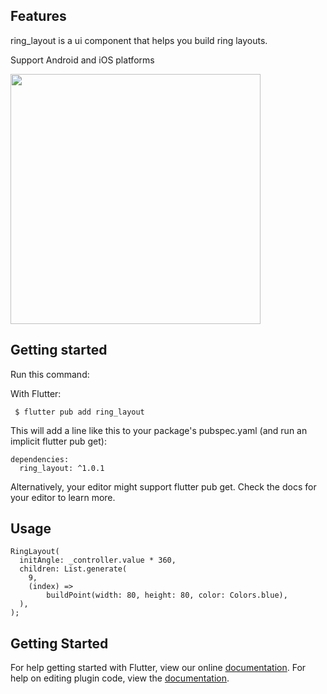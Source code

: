 <!-- 
This README describes the package. If you publish this package to pub.dev,
this README's contents appear on the landing page for your package.

For information about how to write a good package README, see the guide for
[writing package pages](https://dart.dev/guides/libraries/writing-package-pages). 

For general information about developing packages, see the Dart guide for
[creating packages](https://dart.dev/guides/libraries/create-library-packages)
and the Flutter guide for
[developing packages and plugins](https://flutter.dev/developing-packages). 
-->

## Features
ring_layout is a ui component that helps you build ring layouts.

Support Android and iOS platforms

<div align="left">
<img src=https://imgoldjii.oss-cn-beijing.aliyuncs.com/屏幕录制2022-06-15-上午10.41.11.gif height=400 />
</div>

## Getting started
Run this command:

With Flutter:
```
 $ flutter pub add ring_layout
```

This will add a line like this to your package's pubspec.yaml (and run an implicit flutter pub get):

```
dependencies:
  ring_layout: ^1.0.1
```

Alternatively, your editor might support flutter pub get. Check the docs for your editor to learn more.

## Usage
```
RingLayout(
  initAngle: _controller.value * 360,
  children: List.generate(
    9,
    (index) =>
        buildPoint(width: 80, height: 80, color: Colors.blue),
  ),
);
```

## Getting Started
For help getting started with Flutter, view our online [documentation](https://flutter.io/).
For help on editing plugin code, view the [documentation](https://flutter.io/developing-packages/#edit-plugin-package).
